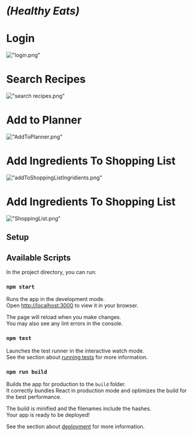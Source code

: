 # ***(Healthy Eats)***

  # Login 
  !["login.png"](https://github.com/harjeet14/healthy-eats/blob/main/healthy-eats-ui/src/Docs/login.png)
  # Search Recipes
  !["search recipes.png"](https://github.com/harjeet14/healthy-eats/blob/main/healthy-eats-ui/src/Docs/search%20recipes.png)
  # Add to Planner
  !["AddToPlanner.png"](https://github.com/harjeet14/healthy-eats/blob/main/healthy-eats-ui/src/Docs/RecipeAddToPlanner.png)
  # Add Ingredients To Shopping List
  !["addToShoppingListIngridients.png"](https://github.com/harjeet14/healthy-eats/blob/main/healthy-eats-ui/src/Docs/addToShoppingListINgridients.png)
  # Add Ingredients To Shopping List
  !["ShoppingList.png"](https://github.com/harjeet14/healthy-eats/blob/main/healthy-eats-ui/src/Docs/shoppingList.png)  
## Setup
## Available Scripts

In the project directory, you can run:

### `npm start`

Runs the app in the development mode.\
Open [http://localhost:3000](http://localhost:3000) to view it in your browser.

The page will reload when you make changes.\
You may also see any lint errors in the console.

### `npm test`

Launches the test runner in the interactive watch mode.\
See the section about [running tests](https://facebook.github.io/create-react-app/docs/running-tests) for more information.

### `npm run build`

Builds the app for production to the `build` folder.\
It correctly bundles React in production mode and optimizes the build for the best performance.

The build is minified and the filenames include the hashes.\
Your app is ready to be deployed!

See the section about [deployment](https://facebook.github.io/create-react-app/docs/deployment) for more information.


